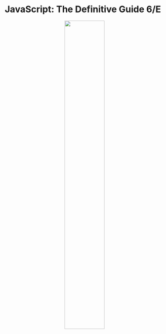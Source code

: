 # JavaScript: The Definitive Guide 6/E

<center>
  <img src="https://user-images.githubusercontent.com/54442420/166148376-9caa9132-368a-418c-8f5a-2f033ef8ebfb.jpeg" width="50%"/>
</center>
